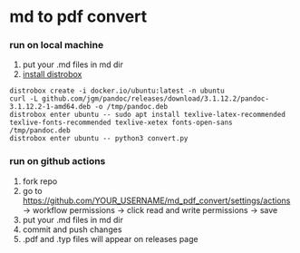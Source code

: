 # md to pdf convert

### run on local machine

1. put your .md files in md dir
2. [install distrobox](https://github.com/89luca89/distrobox#installation)
```shell
distrobox create -i docker.io/ubuntu:latest -n ubuntu
curl -L github.com/jgm/pandoc/releases/download/3.1.12.2/pandoc-3.1.12.2-1-amd64.deb -o /tmp/pandoc.deb
distrobox enter ubuntu -- sudo apt install texlive-latex-recommended texlive-fonts-recommended texlive-xetex fonts-open-sans /tmp/pandoc.deb
distrobox enter ubuntu -- python3 convert.py
```

### run on github actions

1. fork repo
2. go to https://github.com/YOUR_USERNAME/md_pdf_convert/settings/actions -> workflow permissions -> click read and write permissions -> save
3. put your .md files in md dir
4. commit and push changes
5. .pdf and .typ files will appear on releases page

